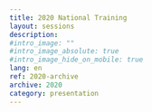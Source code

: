 ```yaml
---
title: 2020 National Training
layout: sessions
description:
#intro_image: ""
#intro_image_absolute: true
#intro_image_hide_on_mobile: true
lang: en
ref: 2020-archive
archive: 2020
category: presentation
---
```

